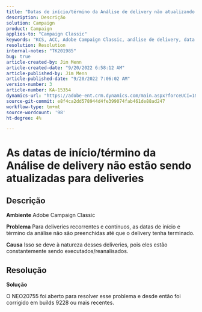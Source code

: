 ```yaml
---
title: "Datas de início/término da Análise de delivery não atualizando para deliveries"
description: Descrição
solution: Campaign
product: Campaign
applies-to: "Campaign Classic"
keywords: "KCS, ACC, Adobe Campaign Classic, análise de delivery, data de início, data de término, não atualização correta, deliveries recorrentes, deliveries contínuos, NEO20755"
resolution: Resolution
internal-notes: "TK201985"
bug: true
article-created-by: Jim Menn
article-created-date: "9/20/2022 6:58:12 AM"
article-published-by: Jim Menn
article-published-date: "9/20/2022 7:06:02 AM"
version-number: 3
article-number: KA-15354
dynamics-url: "https://adobe-ent.crm.dynamics.com/main.aspx?forceUCI=1&pagetype=entityrecord&etn=knowledgearticle&id=cc2bdd93-b138-ed11-9db1-0022480866ad"
source-git-commit: e8f4ca2dd578944d4fe399074fab461de88ad247
workflow-type: tm+mt
source-wordcount: '98'
ht-degree: 4%

---
```


# As datas de início/término da Análise de delivery não estão sendo atualizadas para deliveries

## Descrição


<b>Ambiente</b>
Adobe Campaign Classic

<b>Problema</b>
Para deliveries recorrentes e contínuos, as datas de início e término da análise não são preenchidas até que o delivery tenha terminado.

<b>Causa</b>
Isso se deve à natureza desses deliveries, pois eles estão constantemente sendo executados/reanalisados.


## Resolução


<b>Solução</b>

O NEO20755 foi aberto para resolver esse problema e desde então foi corrigido em builds 9228 ou mais recentes.
